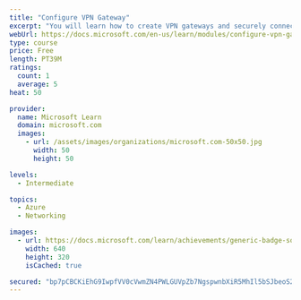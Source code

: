 ```yaml
---
title: "Configure VPN Gateway"
excerpt: "You will learn how to create VPN gateways and securely connect your company sites to Azure."
webUrl: https://docs.microsoft.com/en-us/learn/modules/configure-vpn-gateway/
type: course
price: Free
length: PT39M
ratings:
  count: 1
  average: 5
heat: 50

provider:
  name: Microsoft Learn
  domain: microsoft.com
  images:
    - url: /assets/images/organizations/microsoft.com-50x50.jpg
      width: 50
      height: 50

levels:
  - Intermediate

topics:
  - Azure
  - Networking

images:
  - url: https://docs.microsoft.com/learn/achievements/generic-badge-social.png
    width: 640
    height: 320
    isCached: true

secured: "bp7pCBCKiEhG9IwpfVV0cVwmZN4PWLGUVpZb7NgspwnbXiR5MhIl5bSJbeoS2KCZfPzZu/nLfl3sPxhbFUuoK8+4YqMmdAz5XMKN5ChUFABxg+NAkLr3TIVG1se9eDWx0e6CPAGntOlnvyCkWRBB5HQDKhCyOE9BP5YqdK3rZfAqFu3GOZNm67eqVTKseLIzlExa6HCsy6Ww0ZmHrJUyg+3OnrJiGmqXITXOIl+1UL5+99AA/uTpeh/1ksropLdV1xjHP48IGpniA7DTsVvjW3R2E43uX6kF3b9WsPSO4v+lXFkaB5MucwL723HWdrQdzpynEFS//PHDV4aK4pwfHv2LCxc9l5CvtOobGfHCmAmkiEttODRyWetRkD9M8HFOoAlUQdWInZLaWECg6RjaJksgMSE9+B/QiSqiZ6KIDVE=;h8AS9spdgUdZypAomHeqSQ=="
---
```


